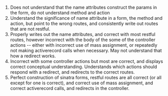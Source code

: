 1. Does not understand that the name attributes construct the params in the form, do not understand method and action
2. Understand the significance of name attribute in a form, the method and action, but point to the wrong routes, and consistently write out routes that are not restful.  
3. Properly writes out the name attributes, and correct with most restful routes, however incorrect with the body of the some of the controller actions -- either with incorrect use of mass assignment, or repeatedly not making activerecord calls when necessary.  May not understand that how a redirect works.
4.  Incorrect with some controller actions but most are correct, and displays correct conceptual understanding.  Understands which actions should respond with a redirect, and redirects to the correct routes.
5. Perfect construction of sinatra forms, restful routes are all correct (or all except for one is correct), and correct use of mass assignment, and correct activerecord calls, and redirects in the controller.
